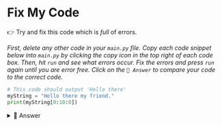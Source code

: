 # Fix My Code

👉 Try and fix this code which is *full* of errors.

*First, delete any other code in your `main.py` file. Copy each code snippet below into `main.py` by clicking the copy icon in the top right of each code box. Then, hit `run` and see what errors occur. Fix the errors and press `run` again until you are error free. Click on the `👀 Answer` to compare your code to the correct code.*

```python
# This code should output 'Hello there'
myString = "Hello there my friend."
print(myString[0:10:0])
```

<details> <summary> 👀 Answer </summary>

```python
myString = "Hello there my friend."
print(myString[0:11])
```

OR

```python
myString = "Hello there my friend."
print(myString[0:11:1])
```


</details>